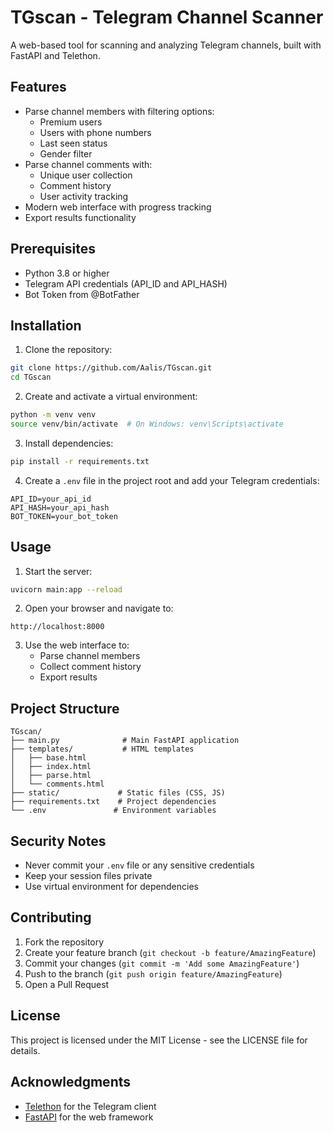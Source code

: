 # TGscan - Telegram Channel Scanner

A web-based tool for scanning and analyzing Telegram channels, built with FastAPI and Telethon.

## Features

- Parse channel members with filtering options:
  - Premium users
  - Users with phone numbers
  - Last seen status
  - Gender filter
- Parse channel comments with:
  - Unique user collection
  - Comment history
  - User activity tracking
- Modern web interface with progress tracking
- Export results functionality

## Prerequisites

- Python 3.8 or higher
- Telegram API credentials (API_ID and API_HASH)
- Bot Token from @BotFather

## Installation

1. Clone the repository:
```bash
git clone https://github.com/Aalis/TGscan.git
cd TGscan
```

2. Create and activate a virtual environment:
```bash
python -m venv venv
source venv/bin/activate  # On Windows: venv\Scripts\activate
```

3. Install dependencies:
```bash
pip install -r requirements.txt
```

4. Create a `.env` file in the project root and add your Telegram credentials:
```env
API_ID=your_api_id
API_HASH=your_api_hash
BOT_TOKEN=your_bot_token
```

## Usage

1. Start the server:
```bash
uvicorn main:app --reload
```

2. Open your browser and navigate to:
```
http://localhost:8000
```

3. Use the web interface to:
   - Parse channel members
   - Collect comment history
   - Export results

## Project Structure

```
TGscan/
├── main.py              # Main FastAPI application
├── templates/           # HTML templates
│   ├── base.html
│   ├── index.html
│   ├── parse.html
│   └── comments.html
├── static/             # Static files (CSS, JS)
├── requirements.txt    # Project dependencies
└── .env               # Environment variables
```

## Security Notes

- Never commit your `.env` file or any sensitive credentials
- Keep your session files private
- Use virtual environment for dependencies

## Contributing

1. Fork the repository
2. Create your feature branch (`git checkout -b feature/AmazingFeature`)
3. Commit your changes (`git commit -m 'Add some AmazingFeature'`)
4. Push to the branch (`git push origin feature/AmazingFeature`)
5. Open a Pull Request

## License

This project is licensed under the MIT License - see the LICENSE file for details.

## Acknowledgments

- [Telethon](https://github.com/LonamiWebs/Telethon) for the Telegram client
- [FastAPI](https://fastapi.tiangolo.com/) for the web framework 